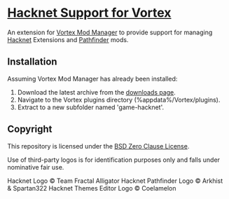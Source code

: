 # [Hacknet Support for Vortex](https://www.nexusmods.com/site/mods/124)
An extension for [Vortex Mod Manager](https://www.nexusmods.com/about/vortex/) to provide support for managing [Hacknet](https://hacknet-os.com) Extensions and [Pathfinder](https://github.com/Arkhist/Hacknet-Pathfinder) mods.

## Installation
Assuming Vortex Mod Manager has already been installed:

1. Download the latest archive from the [downloads page](https://www.nexusmods.com/site/mods/124?tab=files).
2. Navigate to the Vortex plugins directory (%appdata%/Vortex/plugins).
3. Extract to a new subfolder named 'game-hacknet'.

## Copyright
This repository is licensed under the [BSD Zero Clause License](LICENSE.txt).

Use of third-party logos is for identification purposes only and falls under nominative fair use.

Hacknet Logo © Team Fractal Alligator
Hacknet Pathfinder Logo © Arkhist & Spartan322
Hacknet Themes Editor Logo © Coelamelon
